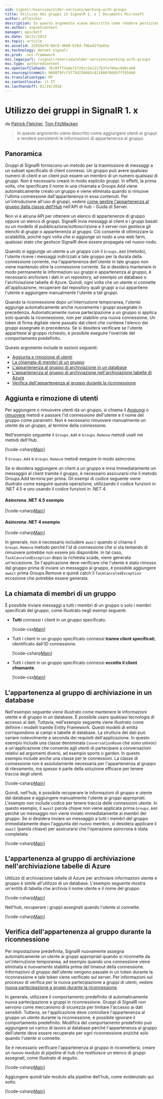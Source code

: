 ```yaml
---
uid: signalr/overview/older-versions/working-with-groups
title: Utilizzo dei gruppi in SignalR 1. x | Documenti Microsoft
author: pfletcher
description: In questo argomento viene descritto come rendere persistenti le informazioni di appartenenza al gruppo con l'API di Hub.
ms.author: aspnetcontent
manager: wpickett
ms.date: 10/21/2013
ms.topic: article
ms.assetid: 22929efd-68c9-4609-b76d-f8ba42fda01e
ms.technology: dotnet-signalr
ms.prod: .net-framework
msc.legacyurl: /signalr/overview/older-versions/working-with-groups
msc.type: authoredcontent
ms.openlocfilehash: 7bc0ff73ade72729cc5e1217b3fe704ac0d8cab8
ms.sourcegitcommit: 060879fcf3f73d2366b5c811986f8695fff65db8
ms.translationtype: MT
ms.contentlocale: it-IT
ms.lasthandoff: 01/24/2018
---
```

<a name="working-with-groups-in-signalr-1x"></a>Utilizzo dei gruppi in SignalR 1. x
====================
da [Patrick Fletcher](https://github.com/pfletcher), [Tom FitzMacken](https://github.com/tfitzmac)

> In questo argomento viene descritto come aggiungere utenti ai gruppi e rendere persistenti le informazioni di appartenenza al gruppo.


## <a name="overview"></a>Panoramica

Gruppi di SignalR forniscono un metodo per la trasmissione di messaggi a un subset specificato di client connessi. Un gruppo può avere qualsiasi numero di client e un client può essere un membro di un numero qualsiasi di gruppi. Non è necessario creare in modo esplicito gruppi. In effetti, la prima volta, che specificare il nome in una chiamata a Groups.Add viene automaticamente creato un gruppo e viene eliminata quando si rimuove l'ultima connessione dall'appartenenza in essa contenuti. Per un'introduzione all'uso di gruppi, vedere [come gestire l'appartenenza al gruppo dalla classe dell'Hub](index.md) nell'API di hub - Guida di Server.

Non vi è alcuna API per ottenere un elenco di appartenenze di gruppo oppure un elenco di gruppi. SignalR invia messaggi al client e i gruppi basati su un modello di pubblicazione/sottoscrizione e il server non gestisce gli elenchi di gruppi o appartenenza al gruppo. Ciò consente di ottimizzare la scalabilità, poiché ogni volta che si aggiunge un nodo a una web farm, qualsiasi stato che gestisce SignalR deve essere propagata nel nuovo nodo.

Quando si aggiunge un utente a un gruppo con il `Groups.Add` (metodo), l'utente riceve i messaggi indirizzati a tale gruppo per la durata della connessione corrente, ma l'appartenenza dell'utente in tale gruppo non viene mantenuto oltre la connessione corrente. Se si desidera mantenere in modo permanente le informazioni sui gruppi e appartenenza al gruppo, è necessario archiviare i dati in un repository, ad esempio un database o l'archiviazione tabelle di Azure. Quindi, ogni volta che un utente si connette all'applicazione, recuperare dal repository quali gruppi a cui appartiene l'utente e aggiungere manualmente l'utente a tali gruppi.

Quando la riconnessione dopo un'interruzione temporanea, l'utente aggiunge automaticamente anche nuovamente i gruppi assegnate in precedenza. Automaticamente nuova partecipazione a un gruppo si applica solo quando la riconnessione, non per stabilire una nuova connessione. Un token di firma digitale viene passato dal client che contiene l'elenco dei gruppi assegnate in precedenza. Se si desidera verificare se l'utente appartiene al gruppo richiesto, è possibile eseguire l'override del comportamento predefinito.

Questo argomento include le sezioni seguenti:

- [Aggiunta e rimozione di utenti](#add)
- [La chiamata di membri di un gruppo](#call)
- [L'appartenenza al gruppo di archiviazione in un database](#storedatabase)
- [L'appartenenza al gruppo di archiviazione nell'archiviazione tabelle di Azure](#storeazuretable)
- [Verifica dell'appartenenza al gruppo durante la riconnessione](#verify)

<a id="add"></a>

## <a name="adding-and-removing-users"></a>Aggiunta e rimozione di utenti

Per aggiungere o rimuovere utenti da un gruppo, si chiama il [Aggiungi](https://msdn.microsoft.com/library/microsoft.aspnet.signalr.igroupmanager.add(v=vs.111).aspx) o [rimuovere](https://msdn.microsoft.com/library/microsoft.aspnet.signalr.igroupmanager.remove(v=vs.111).aspx) metodi e passare l'id connessione dell'utente e il nome del gruppo come parametri. Non è necessario rimuovere manualmente un utente da un gruppo, al termine della connessione.

Nell'esempio seguente il `Groups.Add` e `Groups.Remove` metodi usati nei metodi dell'Hub.

[!code-csharp[Main](working-with-groups/samples/sample1.cs?highlight=5,10)]

Il `Groups.Add` e `Groups.Remove` metodi eseguire in modo asincrono.

Se si desidera aggiungere un client a un gruppo e invia immediatamente un messaggio al client tramite il gruppo, è necessario assicurarsi che il metodo Groups.Add termina per prima. Gli esempi di codice seguente viene illustrato come eseguire questa operazione, utilizzando il codice funzioni in .NET 4.5 e uno usando il codice funzioni in .NET 4.

#### <a name="asynchronous-net-45-example"></a>Asincrona .NET 4.5 esempio

[!code-csharp[Main](working-with-groups/samples/sample2.cs?highlight=1,3)]

#### <a name="asynchronous-net-4-example"></a>Asincrona .NET 4 esempio

[!code-csharp[Main](working-with-groups/samples/sample3.cs?highlight=3-4)]

In generale, non è necessario includere `await` quando si chiama il `Groups.Remove` metodo perché l'id di connessione che si sta tentando di rimuovere potrebbe non essere più disponibile. In tal caso, `TaskCanceledException` dopo la richiesta scade, viene generata un'eccezione. Se l'applicazione deve verificare che l'utente è stato rimosso dal gruppo prima di inviare un messaggio al gruppo, è possibile aggiungere `await` prima Groups.Remove e quindi catch il `TaskCanceledException` eccezione che potrebbe essere generata.

<a id="call"></a>

## <a name="calling-members-of-a-group"></a>La chiamata di membri di un gruppo

È possibile inviare messaggi a tutti i membri di un gruppo o solo i membri specificati del gruppo, come illustrato negli esempi seguenti.

- **Tutti** connessi i client in un gruppo specificato. 

    [!code-css[Main](working-with-groups/samples/sample4.css)]
- Tutti i client in un gruppo specificato connessi **tranne client specificati**, identificato dall'ID connessione. 

    [!code-csharp[Main](working-with-groups/samples/sample5.cs)]
- Tutti i client in un gruppo specificato connessi **eccetto il client chiamante**. 

    [!code-css[Main](working-with-groups/samples/sample6.css)]

<a id="storedatabase"></a>

## <a name="storing-group-membership-in-a-database"></a>L'appartenenza al gruppo di archiviazione in un database

Nell'esempio seguente viene illustrato come mantenere le informazioni utente e di gruppo in un database. È possibile usare qualsiasi tecnologia di accesso ai dati; Tuttavia, nell'esempio seguente viene illustrato come definire i modelli tramite Entity Framework. Questi modelli di entità corrispondono ai campi e tabelle di database. La struttura dei dati può variare notevolmente a seconda dei requisiti dell'applicazione. In questo esempio include una classe denominata `ConversationRoom` che sono univoci a un'applicazione che consente agli utenti di partecipare a conversazioni relativi ad argomenti diversi, ad esempio sports o garden. In questo esempio include anche una classe per le connessioni. La classe di connessione non è assolutamente necessaria per l'appartenenza al gruppo di rilevamento, ma spesso è parte della soluzione efficace per tenere traccia degli utenti.

[!code-csharp[Main](working-with-groups/samples/sample7.cs)]

Quindi, nell'hub, è possibile recuperare le informazioni di gruppo e utente dal database e aggiungere manualmente l'utente ai gruppi appropriati. L'esempio non include codice per tenere traccia delle connessioni utente. In questo esempio, il `await` parola chiave non viene applicata prima `Groups.Add` perché un messaggio non viene inviato immediatamente ai membri del gruppo. Se si desidera inviare un messaggio a tutti i membri del gruppo immediatamente dopo l'aggiunta del nuovo membro, si desidera applicare il `await` (parola chiave) per assicurarsi che l'operazione asincrona è stata completata.

[!code-csharp[Main](working-with-groups/samples/sample8.cs)]

<a id="storeazuretable"></a>

## <a name="storing-group-membership-in-azure-table-storage"></a>L'appartenenza al gruppo di archiviazione nell'archiviazione tabelle di Azure

Utilizzo di archiviazione tabelle di Azure per archiviare informazioni utente e gruppo è simile all'utilizzo di un database. L'esempio seguente mostra un'entità di tabella che archivia il nome utente e il nome del gruppo.

[!code-csharp[Main](working-with-groups/samples/sample9.cs)]

Nell'hub, recuperare i gruppi assegnati quando l'utente si connette.

[!code-csharp[Main](working-with-groups/samples/sample10.cs)]

<a id="verify"></a>

## <a name="verifying-group-membership-when-reconnecting"></a>Verifica dell'appartenenza al gruppo durante la riconnessione

Per impostazione predefinita, SignalR nuovamente assegna automaticamente un utente ai gruppi appropriati quando si riconnette da un'interruzione temporanea, ad esempio quando una connessione viene eliminata e nuovamente stabilita prima del timeout della connessione. Informazioni di gruppo dell'utente vengono passate in un token durante la riconnessione e tale token viene verificato sul server. Per informazioni sul processo di verifica per la nuova partecipazione a gruppi di utenti, vedere [nuova partecipazione a gruppi durante la riconnessione](index.md).

In generale, utilizzare il comportamento predefinito di automaticamente nuova partecipazione a gruppi in riconnessione. Gruppi di SignalR non servono come meccanismo di sicurezza per limitare l'accesso ai dati sensibili. Tuttavia, se l'applicazione deve controllare l'appartenenza al gruppo un utente durante la riconnessione, è possibile ignorare il comportamento predefinito. Modifica del comportamento predefinito può aggiungere un carico di lavoro al database perché l'appartenenza al gruppo dell'utente deve essere recuperato per ogni riconnessione anziché solo quando l'utente si connette.

Se è necessario verificare l'appartenenza al gruppo in riconnettersi, creare un nuovo modulo di pipeline di hub che restituisce un elenco di gruppi assegnati, come illustrato di seguito.

[!code-csharp[Main](working-with-groups/samples/sample11.cs)]

Aggiungere quindi tale modulo alla pipeline dell'hub, come evidenziato qui sotto.

[!code-csharp[Main](working-with-groups/samples/sample12.cs?highlight=10)]
